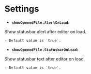 # Settings

* **`showOpenedFile.AlertOnLoad`:**

Show statusbar alert after editor on load.

    - Default value is `true`.

* **`showOpenedFile.StatusbarOnLoad`:**

Show statusbar text after editor on load.

    - Default value is `true`.
